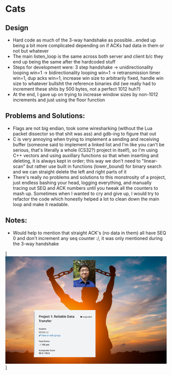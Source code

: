 # Cats

## Design
- Hard code as much of the 3-way handshake as possible...ended up being a bit more complicated depending on if ACKs had data in them or not but whatever
- The main listen_loop is the same across both server and client b/c they end up being the same after the hardcoded stuff
- Steps for development were: 3 step handshake -> unidirectionality looping win=1 -> bidirectionality looping win=1 -> retransmission timer win=1, dup acks win=1, increase win size to arbitrarily fixed, handle win size to whatever bullshit the reference binaries did (we really had to increment these shits by 500 bytes, not a perfect 1012 huh?)
- At the end, I gave up on trying to increase window sizes by non-1012 increments and just using the floor function

## Problems and Solutions:
- Flags are not big endian, took some wiresharking (without the Lua packet dissector so that shit was ass) and gdb-ing to figure that out
- C is very annoying when trying to implement a sending and receiving buffer (someone said to implement a linked list and I'm like you can't be serious, that's literally a whole (CS32?) project in itself), so I'm using C++ vectors and using auxillary functions so that when inserting and deleting, it is always kept in order; this way we don't need to "linear-scan" but rather use built in functions (lower_bound) for binary search and we can straight delete the left and right parts of it
- There's really no problems and solutions to this monstrosity of a project, just endless bashing your head, logging everything, and manually tracing out SEQ and ACK numbers until you tweak all the counters to mash up. Sometimes when I wanted to cry and give up, I would try to refactor the code which honestly helped a lot to clean down the main loop and make it readable.

## Notes:
- Would help to mention that straight ACK's (no data in them) all have SEQ 0 and don't increment any seq counter :/, it was only mentioned during the 3-way handshake

[![](/frickutianyuanyu.png)]